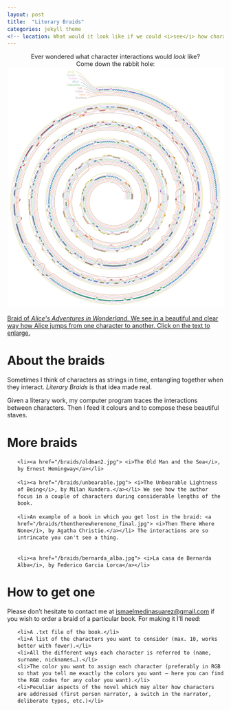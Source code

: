 ```yaml
---
layout: post
title:  "Literary Braids"
categories: jekyll theme
<!-- location: What would it look like if we could <i>see</i> how characters interact between them? -->
---
```



<center> Ever wondered what character interactions would <i>look</i> like? </center>

<center>     </center>

<center> Come down the rabbit hole: </center>

<div class="post-image">
    <img src="/alice_2000.jpg" alt="A full-size image example" alt = "" height /><a href="/alice_squared.jpg">
    <p class="post-image-caption">Braid of <i> Alice's Adventures in Wonderland.</i> We see in a beautiful and clear way how Alice jumps from one character to another. Click on the text to enlarge.</p></a>
</div>


<h1 class="post-date"> About the braids </h1>

Sometimes I think of characters as strings in time, entangling together when they interact. <i>Literary Braids</i> is that idea made real.
 
Given a literary work, my computer program traces the interactions between characters. Then I feed it colours and to compose these beautiful staves.




<h1 class="post-date"> More braids </h1>

 <ol type="1">
  
   
    <li><a href="/braids/oldman2.jpg"> <i>The Old Man and the Sea</i>, by Ernest Hemingway</a></li>
        
    <li><a href="/braids/unbearable.jpg"> <i>The Unbearable Lightness of Being</i>, by Milan Kundera.</a></li> We see how the author focus in a couple of characters during considerable lengths of the book.
  
    <li>An example of a book in which you get lost in the braid: <a href="/braids/thentherewherenone_final.jpg"> <i>Then There Where None</i>, by Agatha Christie.</a></li> The interactions are so intrincate you can't see a thing.
  
    
    <li><a href="/braids/bernarda_alba.jpg"> <i>La casa de Bernarda Alba</i>, by Federico Garcia Lorca</a></li>
  
    
  
</ol>   
    
<h1 class="post-date"> How to get one </h1>
    
Please don’t hesitate to contact me at <a href="mailto:ismaelmedinasuarez@gmail.com">ismaelmedinasuarez@gmail.com</a> if you wish to order a braid of a particular book. For making it I’ll need:
 <ol type="1">
  
    <li>A .txt file of the book.</li>
    <li>A list of the characters you want to consider (max. 10, works better with fewer).</li>
    <li>All the different ways each character is referred to (name, surname, nicknames…).</li>
    <li>The color you want to assign each character (preferably in RGB so that you tell me exactly the colors you want – here you can find the RGB codes for any color you want).</li>
    <li>Peculiar aspects of the novel which may alter how characters are addressed (first person narrator, a switch in the narrator, deliberate typos, etc.)</li>

</ol> 
   





   

